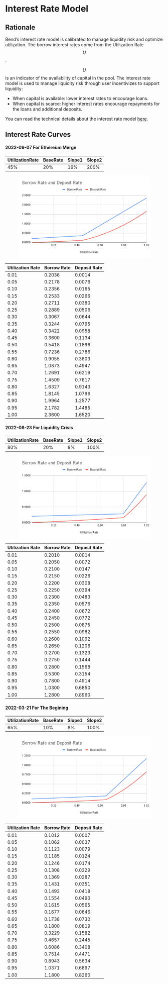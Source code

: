 # Interest Rate Model

## Rationale

Bend’s interest rate model is calibrated to manage liquidity risk and optimize utilization. The borrow interest rates come from the Utilization Rate $$U$$.

$$U$$ is an indicator of the availability of capital in the pool. The interest rate model is used to manage liquidity risk through user incentivizes to support liquidity:

* When capital is available: lower interest rates to encourage loans.
* When capital is scarce: higher interest rates encourage repayments for the loans and additional deposits.

You can read the technical details about the interest rate model [here](../risk/interest-rate-model.md).

## Interest Rate Curves

#### 2022-09-07 For Ethereum Merge

| UtilizationRate | BaseRate | Slope1 | Slope2 |
| --------------- | -------- | ------ | ------ |
| 45%             | 20%      | 16%    | 200%   |

<figure><img src="../.gitbook/assets/Borrow Rate and Deposit Rate-45-0907.png" alt=""><figcaption></figcaption></figure>

| Utilization Rate | Borrow Rate | Deposit Rate |
| ---------------- | ----------- | ------------ |
| 0.01             | 0.2036      | 0.0014       |
| 0.05             | 0.2178      | 0.0076       |
| 0.10             | 0.2356      | 0.0165       |
| 0.15             | 0.2533      | 0.0266       |
| 0.20             | 0.2711      | 0.0380       |
| 0.25             | 0.2889      | 0.0506       |
| 0.30             | 0.3067      | 0.0644       |
| 0.35             | 0.3244      | 0.0795       |
| 0.40             | 0.3422      | 0.0958       |
| 0.45             | 0.3600      | 0.1134       |
| 0.50             | 0.5418      | 0.1896       |
| 0.55             | 0.7236      | 0.2786       |
| 0.60             | 0.9055      | 0.3803       |
| 0.65             | 1.0873      | 0.4947       |
| 0.70             | 1.2691      | 0.6219       |
| 0.75             | 1.4509      | 0.7617       |
| 0.80             | 1.6327      | 0.9143       |
| 0.85             | 1.8145      | 1.0796       |
| 0.90             | 1.9964      | 1.2577       |
| 0.95             | 2.1782      | 1.4485       |
| 1.00             | 2.3600      | 1.6520       |

#### 2022-08-23 For Liquidity Crisis

| UtilizationRate | BaseRate | Slope1 | Slope2 |
| --------------- | -------- | ------ | ------ |
| 80%             | 20%      | 8%     | 100%   |

<figure><img src="../.gitbook/assets/Borrow Rate and Deposit Rate-80-0907.png" alt=""><figcaption></figcaption></figure>

| Utilization Rate | Borrow Rate | Deposit Rate |
| ---------------- | ----------- | ------------ |
| 0.01             | 0.2010      | 0.0014       |
| 0.05             | 0.2050      | 0.0072       |
| 0.10             | 0.2100      | 0.0147       |
| 0.15             | 0.2150      | 0.0226       |
| 0.20             | 0.2200      | 0.0308       |
| 0.25             | 0.2250      | 0.0394       |
| 0.30             | 0.2300      | 0.0483       |
| 0.35             | 0.2350      | 0.0576       |
| 0.40             | 0.2400      | 0.0672       |
| 0.45             | 0.2450      | 0.0772       |
| 0.50             | 0.2500      | 0.0875       |
| 0.55             | 0.2550      | 0.0982       |
| 0.60             | 0.2600      | 0.1092       |
| 0.65             | 0.2650      | 0.1206       |
| 0.70             | 0.2700      | 0.1323       |
| 0.75             | 0.2750      | 0.1444       |
| 0.80             | 0.2800      | 0.1568       |
| 0.85             | 0.5300      | 0.3154       |
| 0.90             | 0.7800      | 0.4914       |
| 0.95             | 1.0300      | 0.6850       |
| 1.00             | 1.2800      | 0.8960       |

#### 2022-03-21 For The Begining

| UtilizationRate | BaseRate | Slope1 | Slope2 |
| --------------- | -------- | ------ | ------ |
| 65%             | 10%      | 8%     | 100%   |

<figure><img src="../.gitbook/assets/Borrow Rate and Deposit Rate-65-0907.png" alt=""><figcaption></figcaption></figure>

| Utilization Rate | Borrow Rate | Deposit Rate |
| ---------------- | ----------- | ------------ |
| 0.01             | 0.1012      | 0.0007       |
| 0.05             | 0.1062      | 0.0037       |
| 0.10             | 0.1123      | 0.0079       |
| 0.15             | 0.1185      | 0.0124       |
| 0.20             | 0.1246      | 0.0174       |
| 0.25             | 0.1308      | 0.0229       |
| 0.30             | 0.1369      | 0.0287       |
| 0.35             | 0.1431      | 0.0351       |
| 0.40             | 0.1492      | 0.0418       |
| 0.45             | 0.1554      | 0.0490       |
| 0.50             | 0.1615      | 0.0565       |
| 0.55             | 0.1677      | 0.0646       |
| 0.60             | 0.1738      | 0.0730       |
| 0.65             | 0.1800      | 0.0819       |
| 0.70             | 0.3229      | 0.1582       |
| 0.75             | 0.4657      | 0.2445       |
| 0.80             | 0.6086      | 0.3408       |
| 0.85             | 0.7514      | 0.4471       |
| 0.90             | 0.8943      | 0.5634       |
| 0.95             | 1.0371      | 0.6897       |
| 1.00             | 1.1800      | 0.8260       |
